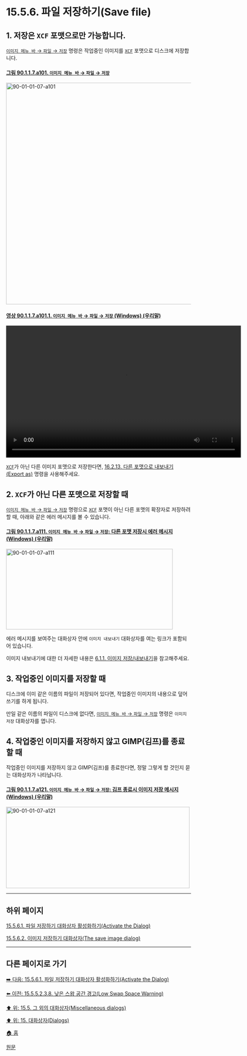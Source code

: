 # 15.5.6. 파일 저장하기(Save file)

<a id="15-05-06-00-s1"></a>

## 1. 저장은 `XCF` 포맷으로만 가능합니다.
[`이미지 메뉴 바` → `파일` → `저장`](./16-02-08-save.md) 명령은 작업중인 이미지를 [`XCF`](./19-glossaryx-xcf.md) 포맷으로 디스크에 저장합니다.

<a id="90-01-01-07-a101"></a>

#### [그림 90.1.1.7.a101. `이미지 메뉴 바` → `파일` → `저장`](./90-01-01-07-save.md#90-01-01-07-a101)
<img width="980" height="605" alt="90-01-01-07-a101" src="https://github.com/user-attachments/assets/27431997-a427-4cc7-a2d0-22a0e875b2c6" />

<a id="90-01-01-07-a101-01"></a>

#### [영상 90.1.1.7.a101.1. `이미지 메뉴 바` → `파일` → `저장` (Windows) (우리말)](./90-01-01-07-save.md#90-01-01-07-a101-01)
<video controls="controls" width="640" height="360" src="https://github.com/user-attachments/assets/739204e2-67d4-4d1e-a966-001971f8b001"></video>

[`XCF`](./19-glossaryx-xcf.md)가 아닌 다른 이미지 포맷으로 저장한다면, [16.2.13. 다른 포맷으로 내보내기(Export as)](./16-02-13-export-as.md) 명령을 사용해주세요.

<a id="15-05-06-00-s2"></a>

## 2. `XCF`가 아닌 다른 포맷으로 저장할 때
[`이미지 메뉴 바` → `파일` → `저장`](./16-02-08-save.md) 명령으로 [`XCF`](./19-glossaryx-xcf.md) 포맷이 아닌 다른 포맷의 확장자로 저장하려 할 때, 아래와 같은 에러 메시지를 볼 수 있습니다.

<a id="90-01-01-07-a111"></a>

#### [그림 90.1.1.7.a111. `이미지 메뉴 바` → `파일` → `저장`: 다른 포맷 저장시 에러 메시지 (Windows) (우리말)](./90-01-01-07-save.md#90-01-01-07-a111)
<img width="454" height="220" alt="90-01-01-07-a111" src="https://github.com/user-attachments/assets/cca4c82c-e94a-4c6a-9a44-2f2428400eae" />

에러 메시지를 보여주는 대화상자 안에 `이미지 내보내기` 대화상자를 여는 링크가 포함되어 있습니다.

이미지 내보내기에 대한 더 자세한 내용은 [6.1.1. 이미지 저장/내보내기](./06-01-01-save_export_images.md)을 참고해주세요.

<a id="15-05-06-00-s3"></a>

## 3. 작업중인 이미지를 저장할 때
디스크에 이미 같은 이름의 파일이 저장되어 있다면, 작업중인 이미지의 내용으로 덮어쓰기를 하게 됩니다.

만일 같은 이름의 파일이 디스크에 없다면, [`이미지 메뉴 바` → `파일` → `저장`](./16-02-08-save.md) 명령은 `이미지 저장` 대화상자를 엽니다.

<a id="15-05-06-00-s4"></a>

## 4. 작업중인 이미지를 저장하지 않고 GIMP(김프)를 종료할 때
작업중인 이미지를 저장하지 않고 GIMP(김프)를 종료한다면, 정말 그렇게 할 것인지 묻는 대화상자가 나타납니다.

<a id="90-01-01-07-a121"></a>

#### [그림 90.1.1.7.a121. `이미지 메뉴 바` → `파일` → `저장`: 김프 종료시 이미지 저장 메시지 (Windows) (우리말)](./90-01-01-07-save.md#90-01-01-07-a121)
<img width="500" height="222" alt="90-01-01-07-a121" src="https://github.com/user-attachments/assets/cded812d-2d28-4264-b882-de7d1e0cfe4d" />

***

## 하위 페이지

[15.5.6.1. 파일 저장하기 대화상자 활성화하기(Activate the Dialog)](./15-05-06-01-activate_the_dialog.md)

[15.5.6.2. 이미지 저장하기 대화상자(The save image dialog)](./15-05-06-02-the_save_image_dialog.md)

***

## 다른 페이지로 가기

[➡️ 다음: 15.5.6.1. 파일 저장하기 대화상자 활성화하기(Activate the Dialog)](./15-05-06-01-activate_the_dialog.md)

[⬅️ 이전: 15.5.5.2.3.8. 낮은 스왑 공간 경고(Low Swap Space Warning)](./15-05-05-02-03-08-low_swap_space_warning.md)

[⬆️ 위: 15.5. 그 외의 대화상자(Miscellaneous dialogs)](./15-05-00-miscellaneous-dialogs.md)

[⬆️ 위: 15. 대화상자(Dialogs)](./15-00-dialogs.md)

[🏠 홈](./00-home.md)

[원문](https://docs.gimp.org/2.10/ko/gimp-save-dialog.html)
